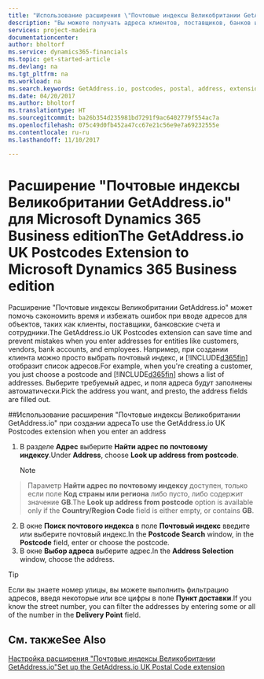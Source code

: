 ```yaml
---
title: "Использование расширения \"Почтовые индексы Великобритании GetAddress.io\" | Microsoft Docs"
description: "Вы можете получать адреса клиентов, поставщиков, банков и сотрудников и т. д. в Великобритании с помощью службы GetAddress.io."
services: project-madeira
documentationcenter: 
author: bholtorf
ms.service: dynamics365-financials
ms.topic: get-started-article
ms.devlang: na
ms.tgt_pltfrm: na
ms.workload: na
ms.search.keywords: GetAddress.io, postcodes, postal, address, extension
ms.date: 04/20/2017
ms.author: bholtorf
ms.translationtype: HT
ms.sourcegitcommit: ba26b354d235981bd7291f9ac6402779f554ac7a
ms.openlocfilehash: 075c49d0fb452a47cc67e21c56e9e7a69232555e
ms.contentlocale: ru-ru
ms.lasthandoff: 11/10/2017

---
```


# <a name="the-getaddressio-uk-postcodes-extension-to-microsoft-dynamics-365-business-edition"></a><span data-ttu-id="679a1-103">Расширение "Почтовые индексы Великобритании GetAddress.io" для Microsoft Dynamics 365 Business edition</span><span class="sxs-lookup"><span data-stu-id="679a1-103">The GetAddress.io UK Postcodes Extension to Microsoft Dynamics 365 Business edition</span></span> 
<span data-ttu-id="679a1-104">Расширение "Почтовые индексы Великобритании GetAddress.io" может помочь сэкономить время и избежать ошибок при вводе адресов для объектов, таких как клиенты, поставщики, банковские счета и сотрудники.</span><span class="sxs-lookup"><span data-stu-id="679a1-104">The GetAddress.io UK Postcodes extension can save time and prevent mistakes when you enter addresses for entities like customers, vendors, bank accounts, and employees.</span></span> <span data-ttu-id="679a1-105">Например, при создании клиента можно просто выбрать почтовый индекс, и [!INCLUDE[d365fin](includes/d365fin_md.md)] отобразит список адресов.</span><span class="sxs-lookup"><span data-stu-id="679a1-105">For example, when you're creating a customer, you just choose a postcode and [!INCLUDE[d365fin](includes/d365fin_md.md)] shows a list of addresses.</span></span> <span data-ttu-id="679a1-106">Выберите требуемый адрес, и поля адреса будут заполнены автоматически.</span><span class="sxs-lookup"><span data-stu-id="679a1-106">Pick the address you want, and presto, the address fields are filled out.</span></span>  

##<a name="to-use-the-getaddressio-uk-postcodes-extension-when-you-enter-an-address"></a><span data-ttu-id="679a1-107">Использование расширения "Почтовые индексы Великобритании GetAddress.io" при создании адреса</span><span class="sxs-lookup"><span data-stu-id="679a1-107">To use the GetAddress.io UK Postcodes extension when you enter an address</span></span>
1. <span data-ttu-id="679a1-108">В разделе **Адрес** выберите **Найти адрес по почтовому индексу**.</span><span class="sxs-lookup"><span data-stu-id="679a1-108">Under **Address**, choose **Look up address from postcode**.</span></span>  

    > [!NOTE]  
>   <span data-ttu-id="679a1-109">Параметр **Найти адрес по почтовому индексу** доступен, только если поле **Код страны или региона** либо пусто, либо содержит значение **GB**.</span><span class="sxs-lookup"><span data-stu-id="679a1-109">The **Look up address from postcode** option is available only if the **Country/Region Code** field is either empty, or contains **GB**.</span></span>
2. <span data-ttu-id="679a1-110">В окне **Поиск почтового индекса** в поле **Почтовый индекс** введите или выберите почтовый индекс.</span><span class="sxs-lookup"><span data-stu-id="679a1-110">In the **Postcode Search** window, in the **Postcode** field, enter or choose the postcode.</span></span>  
3. <span data-ttu-id="679a1-111">В окне **Выбор адреса** выберите адрес.</span><span class="sxs-lookup"><span data-stu-id="679a1-111">In the **Address Selection** window, choose the address.</span></span>  

> [!TIP]  
>   <span data-ttu-id="679a1-112">Если вы знаете номер улицы, вы можете выполнить фильтрацию адресов, введя некоторые или все цифры в поле **Пункт доставки**.</span><span class="sxs-lookup"><span data-stu-id="679a1-112">If you know the street number, you can filter the addresses by entering some or all of the number in the **Delivery Point** field.</span></span>


## <a name="see-also"></a><span data-ttu-id="679a1-113">См. также</span><span class="sxs-lookup"><span data-stu-id="679a1-113">See Also</span></span>
[<span data-ttu-id="679a1-114">Настройка расширения "Почтовые индексы Великобритании GetAddress.io"</span><span class="sxs-lookup"><span data-stu-id="679a1-114">Set up the GetAddress.io UK Postal Code extension</span></span>](LocalFunctionality/UnitedKingdom/uk-setup-postal-code-service.md)

